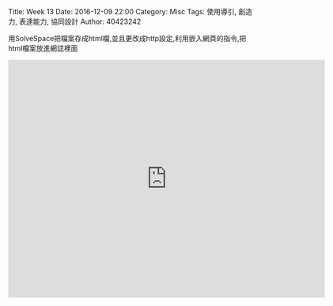 Title: Week 13
Date: 2016-12-09 22:00
Category: Misc
Tags: 使用導引, 創造力, 表達能力, 協同設計
Author: 40423242


<p>用SolveSpace把檔案存成html檔,並且更改成http設定,利用嵌入網頁的指令,把html檔案放進網誌裡面<p>

<iframe src="https://player.vimeo.com/video/198488048" width="640" height="480" frameborder="0" webkitallowfullscreen mozallowfullscreen allowfullscreen></iframe>

